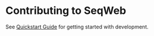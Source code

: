 # Contributing to SeqWeb

See [Quickstart Guide](https://www.seqweb.org/docs/quickstart) for getting started with development. 